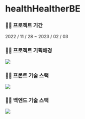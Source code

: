 # healthHealtherBE

### 🙆🏻 프로젝트 기간
2022 / 11 / 28 ~ 2023 / 02 / 03

### 👨‍💻 프로젝트 기획배경
![](https://velog.velcdn.com/images/choidongkuen/post/5d974011-0352-4112-a4ec-536dcf7ef3a7/image.png)

###  👨‍💻 프론트 기술 스택
![](https://velog.velcdn.com/images/choidongkuen/post/0742ddc4-a183-410a-a614-f087952cb850/image.png)


###  👨‍💻 백엔드 기술 스택
![](https://velog.velcdn.com/images/choidongkuen/post/aff57d5a-7ca3-48de-88fb-62f47ed7a5c2/image.png)
